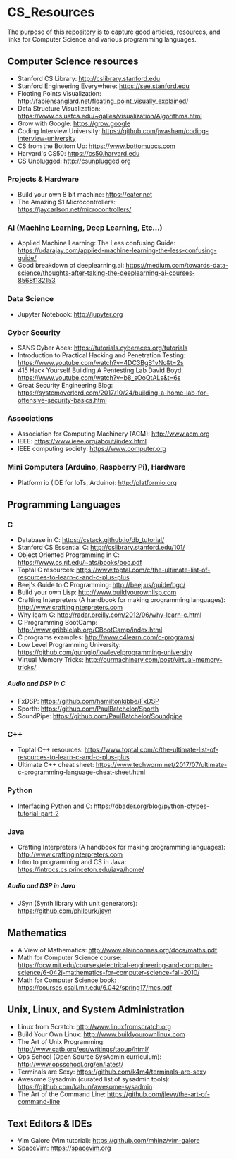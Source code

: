 # CS_Resources
The purpose of this repository is to capture good articles, resources, and links for Computer Science and various programming languages.

## Computer Science resources
* Stanford CS Library: http://cslibrary.stanford.edu
* Stanford Engineering Everywhere: https://see.stanford.edu
* Floating Points Visualization: http://fabiensanglard.net/floating_point_visually_explained/
* Data Structure Visualization: https://www.cs.usfca.edu/~galles/visualization/Algorithms.html
* Grow with Google: https://grow.google
* Coding Interview University: https://github.com/jwasham/coding-interview-university
* CS from the Bottom Up: https://www.bottomupcs.com
* Harvard's CS50: https://cs50.harvard.edu
* CS Unplugged: http://csunplugged.org

### Projects & Hardware
* Build your own 8 bit machine: https://eater.net
* The Amazing $1 Microcontrollers: https://jaycarlson.net/microcontrollers/

### AI (Machine Learning, Deep Learning, Etc...)
* Applied Machine Learning: The Less confusing Guide: https://udarajay.com/applied-machine-learning-the-less-confusing-guide/
* Good breakdown of deeplearning.ai: https://medium.com/towards-data-science/thoughts-after-taking-the-deeplearning-ai-courses-8568f132153

### Data Science
* Jupyter Notebook: http://jupyter.org

### Cyber Security
* SANS Cyber Aces: https://tutorials.cyberaces.org/tutorials
* Introduction to Practical Hacking and Penetration Testing: https://www.youtube.com/watch?v=4DC3BgB1vNc&t=2s
* 415 Hack Yourself Building A Pentesting Lab David Boyd: https://www.youtube.com/watch?v=b8_sOoQtALs&t=6s
* Great Security Engineering Blog: https://systemoverlord.com/2017/10/24/building-a-home-lab-for-offensive-security-basics.html

### Associations
* Association for Computing Machinery (ACM): http://www.acm.org
* IEEE: https://www.ieee.org/about/index.html
* IEEE computing society: https://www.computer.org

### Mini Computers (Arduino, Raspberry Pi), Hardware
* Platform io (IDE for IoTs, Arduino): http://platformio.org

## Programming Languages
### C
* Database in C: https://cstack.github.io/db_tutorial/
* Stanford CS Essential C: http://cslibrary.stanford.edu/101/
* Object Oriented Programming in C: https://www.cs.rit.edu/~ats/books/ooc.pdf
* Toptal C resources: https://www.toptal.com/c/the-ultimate-list-of-resources-to-learn-c-and-c-plus-plus
* Beej's Guide to C Programming: http://beej.us/guide/bgc/
* Build your own Lisp: http://www.buildyourownlisp.com
* Crafting Interpreters (A handbook for making programming languages): http://www.craftinginterpreters.com
* Why learn C: http://radar.oreilly.com/2012/06/why-learn-c.html
* C Programming BootCamp: http://www.gribblelab.org/CBootCamp/index.html
* C programs examples: http://www.c4learn.com/c-programs/
* Low Level Programming University: https://github.com/gurugio/lowlevelprogramming-university
* Virtual Memory Tricks: http://ourmachinery.com/post/virtual-memory-tricks/

##### Audio and DSP in C
* FxDSP: https://github.com/hamiltonkibbe/FxDSP
* Sporth: https://github.com/PaulBatchelor/Sporth
* SoundPipe: https://github.com/PaulBatchelor/Soundpipe

### C++
* Toptal C++ resources: https://www.toptal.com/c/the-ultimate-list-of-resources-to-learn-c-and-c-plus-plus
* Ultimate C++ cheat sheet: https://www.techworm.net/2017/07/ultimate-c-programming-language-cheat-sheet.html

### Python
* Interfacing Python and C: https://dbader.org/blog/python-ctypes-tutorial-part-2

### Java
* Crafting Interpreters (A handbook for making programming languages): http://www.craftinginterpreters.com
* Intro to programming and CS in Java: https://introcs.cs.princeton.edu/java/home/

##### Audio and DSP in Java
* JSyn (Synth library with unit generators): https://github.com/philburk/jsyn

## Mathematics
* A View of Mathematics: http://www.alainconnes.org/docs/maths.pdf
* Math for Computer Science course: https://ocw.mit.edu/courses/electrical-engineering-and-computer-science/6-042j-mathematics-for-computer-science-fall-2010/
* Math for Computer Science book: https://courses.csail.mit.edu/6.042/spring17/mcs.pdf

## Unix, Linux, and System Administration
* Linux from Scratch: http://www.linuxfromscratch.org
* Build Your Own Linux: http://www.buildyourownlinux.com
* The Art of Unix Programming: http://www.catb.org/esr/writings/taoup/html/
* Ops School (Open Source SysAdmin curriculum): http://www.opsschool.org/en/latest/
* Terminals are Sexy: https://github.com/k4m4/terminals-are-sexy
* Awesome Sysadmin (curated list of sysadmin tools): https://github.com/kahun/awesome-sysadmin
* The Art of the Command Line: https://github.com/jlevy/the-art-of-command-line

## Text Editors & IDEs
* Vim Galore (Vim tutorial): https://github.com/mhinz/vim-galore
* SpaceVim: https://spacevim.org
